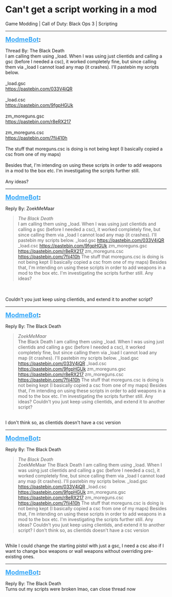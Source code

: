 # Can't get a script working in a mod
Game Modding | Call of Duty: Black Ops 3 | Scripting

---
<strong style="font-size: 1.4em;"><span style="text-decoration: underline;text-decoration-color: #34a7f9;"><span style="color:#34a7f9;">ModmeBot</span></span>:</strong>

<p>Thread By: The Black Death<br />I am calling them using _load. When I was using just clientids and calling a gsc (before I needed a csc), it worked completely fine, but since calling them via _load I cannot load any map (it crashes). I&#39;ll pastebin my scripts below.<br /> <br />_load.gsc<br /><a href="https://pastebin.com/033V4iQR">https://pastebin.com/033V4iQR</a><br /> <br />_load.csc<br /><a href="https://pastebin.com/9fgpHGUk">https://pastebin.com/9fgpHGUk</a><br /> <br />zm_moreguns.gsc<br /><a href="https://pastebin.com/r8eRX217">https://pastebin.com/r8eRX217</a><br /> <br />zm_moreguns.csc<br /><a href="https://pastebin.com/7fii410h">https://pastebin.com/7fii410h</a><br /> <br />The stuff that moreguns.csc is doing is not being kept (I basically copied a csc from one of my maps)<br /> <br />Besides that, I&#39;m intending on using these scripts in order to add weapons in a mod to the box etc. I&#39;m investigating the scripts further still.<br /> <br />Any ideas?</p>

---
<strong style="font-size: 1.4em;"><span style="text-decoration: underline;text-decoration-color: #34a7f9;"><span style="color:#34a7f9;">ModmeBot</span></span>:</strong>

<p>Reply By: ZoekMeMaar<br /><blockquote><em>The Black Death</em><br />I am calling them using _load. When I was using just clientids and calling a gsc (before I needed a csc), it worked completely fine, but since calling them via _load I cannot load any map (it crashes). I&#39;ll pastebin my scripts below.   _load.gsc <a href="https://pastebin.com/033V4iQR">https://pastebin.com/033V4iQR</a>   _load.csc <a href="https://pastebin.com/9fgpHGUk">https://pastebin.com/9fgpHGUk</a>   zm_moreguns.gsc <a href="https://pastebin.com/r8eRX217">https://pastebin.com/r8eRX217</a>   zm_moreguns.csc <a href="https://pastebin.com/7fii410h">https://pastebin.com/7fii410h</a>   The stuff that moreguns.csc is doing is not being kept (I basically copied a csc from one of my maps)   Besides that, I&#39;m intending on using these scripts in order to add weapons in a mod to the box etc. I&#39;m investigating the scripts further still.   Any ideas?</blockquote><br /> <br />Couldn&#39;t you just keep using clientids, and extend it to another script?</p>

---
<strong style="font-size: 1.4em;"><span style="text-decoration: underline;text-decoration-color: #34a7f9;"><span style="color:#34a7f9;">ModmeBot</span></span>:</strong>

<p>Reply By: The Black Death<br /><blockquote><em>ZoekMeMaar</em><br />The Black Death I am calling them using _load. When I was using just clientids and calling a gsc (before I needed a csc), it worked completely fine, but since calling them via _load I cannot load any map (it crashes). I&#39;ll pastebin my scripts below.   _load.gsc <a href="https://pastebin.com/033V4iQR">https://pastebin.com/033V4iQR</a>   _load.csc <a href="https://pastebin.com/9fgpHGUk">https://pastebin.com/9fgpHGUk</a>   zm_moreguns.gsc <a href="https://pastebin.com/r8eRX217">https://pastebin.com/r8eRX217</a>   zm_moreguns.csc <a href="https://pastebin.com/7fii410h">https://pastebin.com/7fii410h</a>   The stuff that moreguns.csc is doing is not being kept (I basically copied a csc from one of my maps)   Besides that, I&#39;m intending on using these scripts in order to add weapons in a mod to the box etc. I&#39;m investigating the scripts further still.   Any ideas?   Couldn&#39;t you just keep using clientids, and extend it to another script?</blockquote><br /> I don&#39;t think so, as clientids doesn&#39;t have a csc version</p>

---
<strong style="font-size: 1.4em;"><span style="text-decoration: underline;text-decoration-color: #34a7f9;"><span style="color:#34a7f9;">ModmeBot</span></span>:</strong>

<p>Reply By: The Black Death<br /><blockquote><em>The Black Death</em><br />ZoekMeMaar The Black Death I am calling them using _load. When I was using just clientids and calling a gsc (before I needed a csc), it worked completely fine, but since calling them via _load I cannot load any map (it crashes). I&#39;ll pastebin my scripts below.   _load.gsc <a href="https://pastebin.com/033V4iQR">https://pastebin.com/033V4iQR</a>   _load.csc <a href="https://pastebin.com/9fgpHGUk">https://pastebin.com/9fgpHGUk</a>   zm_moreguns.gsc <a href="https://pastebin.com/r8eRX217">https://pastebin.com/r8eRX217</a>   zm_moreguns.csc <a href="https://pastebin.com/7fii410h">https://pastebin.com/7fii410h</a>   The stuff that moreguns.csc is doing is not being kept (I basically copied a csc from one of my maps)   Besides that, I&#39;m intending on using these scripts in order to add weapons in a mod to the box etc. I&#39;m investigating the scripts further still.   Any ideas?   Couldn&#39;t you just keep using clientids, and extend it to another script?  I don&#39;t think so, as clientids doesn&#39;t have a csc version</blockquote><br /> While I could change the starting pistol with just a gsc, I need a csc also if I want to change box weapons or wall weapons without overriding pre-existing ones.</p>

---
<strong style="font-size: 1.4em;"><span style="text-decoration: underline;text-decoration-color: #34a7f9;"><span style="color:#34a7f9;">ModmeBot</span></span>:</strong>

<p>Reply By: The Black Death<br />Turns out my scripts were broken lmao, can close thread now</p>
